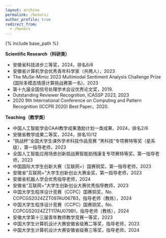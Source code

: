 ```yaml
---
layout: archive
permalink: /honors/
author_profile: true
redirect_from:
  - /honors
---
```

<!-- Google tag (gtag.js) -->
<script async src="https://www.googletagmanager.com/gtag/js?id=G-T0S164QJL9"></script>
<script>
  window.dataLayer = window.dataLayer || [];
  function gtag(){dataLayer.push(arguments);}
  gtag('js', new Date());

  gtag('config', 'G-T0S164QJL9');
</script>
{% include base_path %}

**Scientific Research（科研类）**
* 安徽省科技进步三等奖，2024，排名6/6
* 安徽省计算机学会优秀青年科学家（共两人），2023
* The MuSe-Mimic 2023 Multimodal Sentiment Analysis Challenge Prize (国际多模态情感计算挑战赛第一名)，2023
* 第十九届全国信号处理学术会议优秀论文奖，2019.
* Outstanding Reviewer Recognition, ICASSP 2023, 2023
* 2020 9th International Conference on Computing and Pattern Recognition (ICCPR 2020) Best Paper，2020.

**Teaching（教学类）**
* 中国人工智能学会CAAI教学成果激励计划一类成果，2024，排名2/6
* 安徽省教学成果二等奖，2024，排名10/12
* “挑战杯”全国大学生课外学术科技作品竞赛 “黑科技”专项赛特等奖（星系级），第一指导老师，2023
* 全国人工智能应用场景创新挑战赛智能助残康复专项赛特等奖，第一指导老师，2023
* 中国国际大学生创新大赛（互联网+）国赛铜奖，第一指导老师，2023
* 安徽省“互联网+”大学生创新创业大赛金奖，第一指导老师，2023
* 安徽省机器人学会优秀指导老师，2024
* 安徽省“互联网+”大学生创新创业大赛优秀指导教师，2023
* 中国大学生程序设计竞赛（CCPC）国赛铜奖，No. CCPCGS2024ZZT097AU067B3，指导老师（教练），2024
* 中国大学生程序设计竞赛（CCPC）国赛铜奖，No. CCPCGS2024ZZT117AU079B1，指导老师（教练），2024
* 安徽大学第十三届青年教师教学竞赛一等奖，2023
* 中国大学生计算机设计大赛安徽省级赛二等奖，指导老师，2023
* 中国大学生计算机设计大赛安徽省级赛三等奖，指导老师，2024

  
